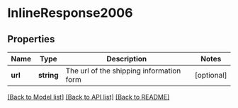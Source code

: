 # InlineResponse2006

## Properties
Name | Type | Description | Notes
------------ | ------------- | ------------- | -------------
**url** | **string** | The url of the shipping information form | [optional] 

[[Back to Model list]](../README.md#documentation-for-models) [[Back to API list]](../README.md#documentation-for-api-endpoints) [[Back to README]](../README.md)


